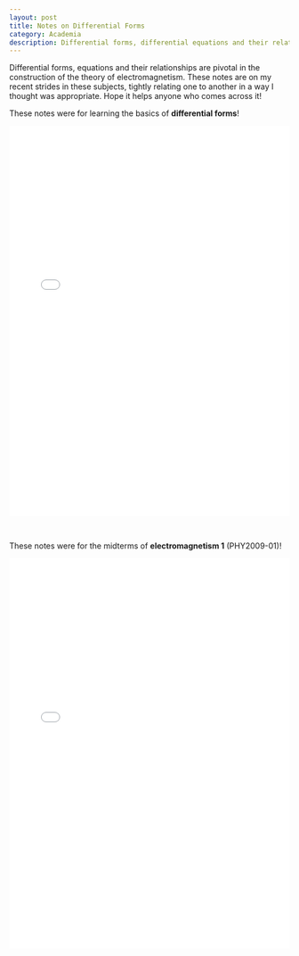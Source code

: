 ```yaml
---
layout: post
title: Notes on Differential Forms
category: Academia
description: Differential forms, differential equations and their relationship are pivotal in the construction of the theory of electromagnetism. These notes record my recent strides in these subjects, tightly relating one to another in a way I thought was appropriate. Hope it helps anyone who comes across it!  
---
```


Differential forms, equations and their relationships are pivotal in the construction of the theory of electromagnetism. These notes are on my recent strides in these subjects, tightly relating one to another in a way I thought was appropriate. Hope it helps anyone who comes across it! 

These notes were for learning the basics of **differential forms**!

<iframe src="/Mathematics__Differential_Forms.pdf" style="width:100%; height:700px;" frameborder="0"></iframe>

<p>&nbsp;&nbsp;&nbsp;&nbsp;&nbsp;</p>

These notes were for the midterms of **electromagnetism 1** (PHY2009-01)! 

<iframe src="/Physics__Differential_Equations_in_Electromagnetism.pdf" style="width:100%; height:700px;" frameborder="0"></iframe>

<p>&nbsp;&nbsp;&nbsp;&nbsp;&nbsp;</p>
